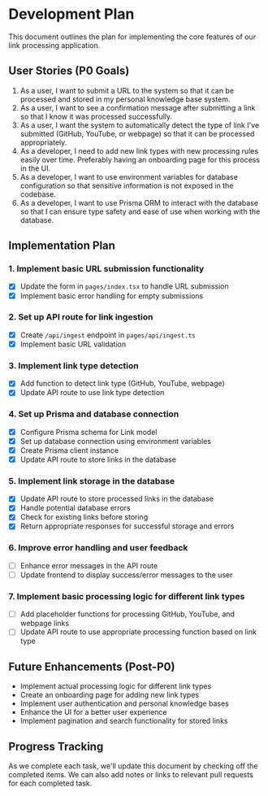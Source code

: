 # Development Plan

This document outlines the plan for implementing the core features of our link processing application.

## User Stories (P0 Goals)

1. As a user, I want to submit a URL to the system so that it can be processed and stored in my personal knowledge base system.
2. As a user, I want to see a confirmation message after submitting a link so that I know it was processed successfully.
3. As a user, I want the system to automatically detect the type of link I've submitted (GitHub, YouTube, or webpage) so that it can be processed appropriately.
4. As a developer, I need to add new link types with new processing rules easily over time. Preferably having an onboarding page for this process in the UI.
5. As a developer, I want to use environment variables for database configuration so that sensitive information is not exposed in the codebase.
6. As a developer, I want to use Prisma ORM to interact with the database so that I can ensure type safety and ease of use when working with the database.

## Implementation Plan

### 1. Implement basic URL submission functionality
- [x] Update the form in `pages/index.tsx` to handle URL submission
- [x] Implement basic error handling for empty submissions

### 2. Set up API route for link ingestion
- [x] Create `/api/ingest` endpoint in `pages/api/ingest.ts`
- [x] Implement basic URL validation

### 3. Implement link type detection
- [x] Add function to detect link type (GitHub, YouTube, webpage)
- [x] Update API route to use link type detection

### 4. Set up Prisma and database connection
- [x] Configure Prisma schema for Link model
- [x] Set up database connection using environment variables
- [x] Create Prisma client instance
- [x] Update API route to store links in the database

### 5. Implement link storage in the database
- [x] Update API route to store processed links in the database
- [x] Handle potential database errors
- [x] Check for existing links before storing
- [x] Return appropriate responses for successful storage and errors

### 6. Improve error handling and user feedback
- [ ] Enhance error messages in the API route
- [ ] Update frontend to display success/error messages to the user

### 7. Implement basic processing logic for different link types
- [ ] Add placeholder functions for processing GitHub, YouTube, and webpage links
- [ ] Update API route to use appropriate processing function based on link type

## Future Enhancements (Post-P0)

- Implement actual processing logic for different link types
- Create an onboarding page for adding new link types
- Implement user authentication and personal knowledge bases
- Enhance the UI for a better user experience
- Implement pagination and search functionality for stored links

## Progress Tracking

As we complete each task, we'll update this document by checking off the completed items. We can also add notes or links to relevant pull requests for each completed task.